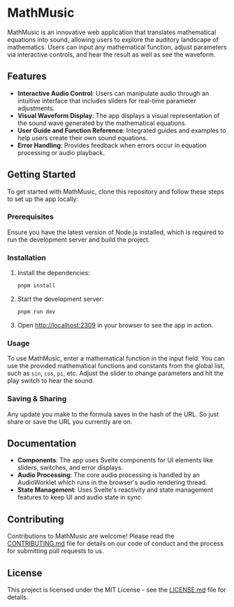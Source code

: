 # MathMusic

MathMusic is an innovative web application that translates mathematical equations into sound, allowing users to explore the auditory landscape of mathematics. Users can input any mathematical function, adjust parameters via interactive controls, and hear the result as well as see the waveform.

## Features

- **Interactive Audio Control**: Users can manipulate audio through an intuitive interface that includes sliders for real-time parameter adjustments.
- **Visual Waveform Display**: The app displays a visual representation of the sound wave generated by the mathematical equations.
- **User Guide and Function Reference**: Integrated guides and examples to help users create their own sound equations.
- **Error Handling**: Provides feedback when errors occur in equation processing or audio playback.

## Getting Started

To get started with MathMusic, clone this repository and follow these steps to set up the app locally:

### Prerequisites

Ensure you have the latest version of Node.js installed, which is required to run the development server and build the project.

### Installation

1. Install the dependencies:
   ```bash
   pnpm install
   ```

2. Start the development server:
   ```bash
   pnpm run dev
   ```

3. Open [http://localhost:2309](http://localhost:2309) in your browser to see the app in action.

### Usage

To use MathMusic, enter a mathematical function in the input field. You can use the provided mathematical functions and constants from the global list, such as `sin`, `cos`, `pi`, etc. Adjust the slider to change parameters and hit the play switch to hear the sound.

### Saving & Sharing

Any update you make to the formula saves in the hash of the URL. So just share or save the URL you currently are on.

## Documentation

- **Components**: The app uses Svelte components for UI elements like sliders, switches, and error displays.
- **Audio Processing**: The core audio processing is handled by an AudioWorklet which runs in the browser's audio rendering thread.
- **State Management**: Uses Svelte's reactivity and state management features to keep UI and audio state in sync.

## Contributing

Contributions to MathMusic are welcome! Please read the [CONTRIBUTING.md](CONTRIBUTING.md) file for details on our code of conduct and the process for submitting pull requests to us.

## License

This project is licensed under the MIT License - see the [LICENSE.md](LICENSE.md) file for details.